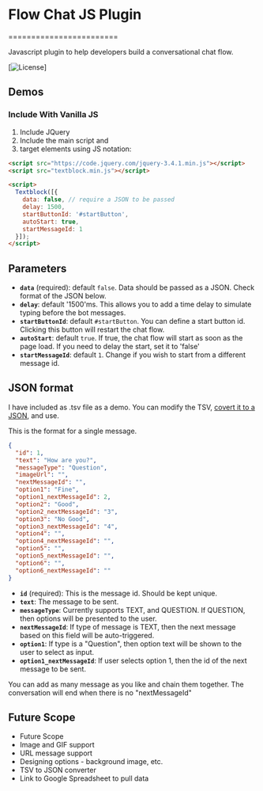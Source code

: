 # Flow Chat JS Plugin
========================

Javascript plugin to help developers build a conversational chat flow.

[![License](https://img.shields.io/npm/l/@oclif/example-plugin-js.svg)]

## Demos


### Include With Vanilla JS

1. Include JQuery
1. Include the main script and
2. target elements using JS notation:

```html
<script src="https://code.jquery.com/jquery-3.4.1.min.js"></script>
<script src="textblock.min.js"></script>

<script>
  Textblock([{
    data: false, // require a JSON to be passed
    delay: 1500,
    startButtonId: '#startButton',
    autoStart: true,
    startMessageId: 1
  }]);
</script>

```

## Parameters

- **`data`** (required): default `false`. Data should be passed as a JSON. Check format of the JSON below.
- **`delay`**: default '1500'ms. This allows you to add a time delay to simulate typing before the bot messages.
- **`startButtonId`**: default `#startButton`. You can define a start button id. Clicking this button will restart the chat flow.
- **`autoStart`**: default `true`. If true, the chat flow will start as soon as the page load. If you need to delay the start, set it to 'false'
- **`startMessageId`**: default `1`. Change if you wish to start from a different message id.

## JSON format

I have included as .tsv file as a demo. You can modify the TSV, [covert it to a JSON](https://www.csvjson.com/csv2json), and use.


This is the format for a single message.
```json
{
  "id": 1,
  "text": "How are you?",
  "messageType": "Question",
  "imageUrl": "",
  "nextMessageId": "",
  "option1": "Fine",
  "option1_nextMessageId": 2,
  "option2": "Good",
  "option2_nextMessageId": "3",
  "option3": "No Good",
  "option3_nextMessageId": "4",
  "option4": "",
  "option4_nextMessageId": "",
  "option5": "",
  "option5_nextMessageId": "",
  "option6": "",
  "option6_nextMessageId": ""
}
```

- **`id`** (required): This is the message id. Should be kept unique.
- **`text`**: The message to be sent.
- **`messageType`**: Currently supports TEXT, and QUESTION. If QUESTION, then options will be presented to the user.
- **`nextMessageId`**: If type of message is TEXT, then the next message based on this field will be auto-triggered.
- **`option1`**: If type is a "Question", then option text will be shown to the user to select as input.
- **`option1_nextMessageId`**: If user selects option 1, then the id of the next message to be sent.

You can add as many message as you like and chain them together. The conversation will end when there is no "nextMessageId"

## Future Scope

- Future Scope
- Image and GIF support
- URL message support
- Designing options - background image, etc.
- TSV to JSON converter
- Link to Google Spreadsheet to pull data
